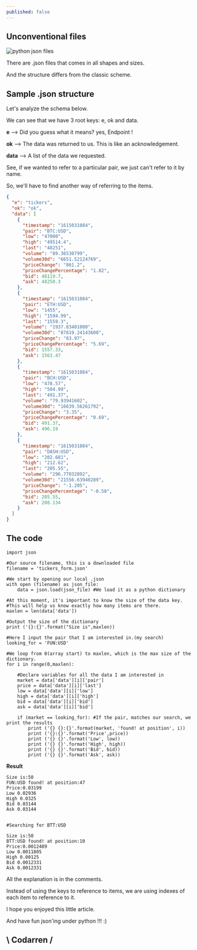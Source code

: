 ```yaml
---
published: false
---
```

## Unconventional files

![python json files](https://github.com/codarrenvelvindron/codarrenvelvindron.github.io/raw/master/images/python-logo.png)

There are .json files that comes in all shapes and sizes.

And the structure differs from the classic scheme.

## Sample .json structure
Let's analyze the schema below.

We can see that we have 3 root keys:
e, ok and data.

**e** --> Did you guess what it means? yes, Endpoint !

**ok** --> The data was returned to us. This is like an acknowledgement.

**data** --> A list of the data we requested.

See, if we wanted to refer to a particular pair, we just can't refer to it by name.

So, we'll have to find another way of referring to the items.
```json
{
  "e": "tickers",
  "ok": "ok",
  "data": [
    {
      "timestamp": "1615031084",
      "pair": "BTC:USD",
      "low": "47000",
      "high": "49514.4",
      "last": "48251",
      "volume": "89.36530799",
      "volume30d": "6651.52124769",
      "priceChange": "861.2",
      "priceChangePercentage": "1.82",
      "bid": 48119.7,
      "ask": 48250.3
    },
    {
      "timestamp": "1615031084",
      "pair": "ETH:USD",
      "low": "1455",
      "high": "1594.99",
      "last": "1559.3",
      "volume": "1937.83401000",
      "volume30d": "87819.24143600",
      "priceChange": "83.97",
      "priceChangePercentage": "5.69",
      "bid": 1557.33,
      "ask": 1563.47
    },
    {
      "timestamp": "1615031084",
      "pair": "BCH:USD",
      "low": "478.57",
      "high": "504.99",
      "last": "491.37",
      "volume": "79.93941602",
      "volume30d": "16639.56261792",
      "priceChange": "3.35",
      "priceChangePercentage": "0.69",
      "bid": 491.37,
      "ask": 496.19
    },
    {
      "timestamp": "1615031084",
      "pair": "DASH:USD",
      "low": "202.681",
      "high": "212.62",
      "last": "205.55",
      "volume": "296.77032892",
      "volume30d": "21556.63940289",
      "priceChange": "-1.205",
      "priceChangePercentage": "-0.58",
      "bid": 205.55,
      "ask": 208.134
    }
  ]
}
```

## The code
```
import json

#Our source filename, this is a downloaded file
filename = 'tickers_form.json'

#We start by opening our local .json
with open (filename) as json_file:
    data = json.load(json_file) #We load it as a python dictionary

#At this moment, it's important to know the size of the data key.
#This will help us know exactly how many items are there.
maxlen = len(data['data'])

#Output the size of the dictionary
print ('{}:{}'.format("Size is",maxlen))

#Here I input the pair that I am interested in.(my search)
looking_for = 'FUN:USD'

#We loop from 0(array start) to maxlen, which is the max size of the dictionary.
for i in range(0,maxlen):

    #Declare variables for all the data I am interested in
    market = data['data'][i]['pair']
    price = data['data'][i]['last']
    low = data['data'][i]['low']
    high = data['data'][i]['high']
    bid = data['data'][i]['bid']
    ask = data['data'][i]['bid']
    
    if (market == looking_for): #If the pair, matches our search, we print the results
        print ('{} {}:{}'.format(market, 'found! at position', i))
        print ('{}:{}'.format('Price',price))
        print ('{} {}'.format('Low', low))
        print ('{} {}'.format('High', high))
        print ('{} {}'.format('Bid', bid))
        print ('{} {}'.format('Ask', ask))
```

**Result**
```
Size is:50
FUN:USD found! at position:47
Price:0.03199
Low 0.02936
High 0.0325
Bid 0.03144
Ask 0.03144


#Searching for BTT:USD

Size is:50
BTT:USD found! at position:10
Price:0.0012489
Low 0.0011805
High 0.00125
Bid 0.0012331
Ask 0.0012331
```

All the explanation is in the comments.

Instead of using the keys to reference to items, we are using indexes of each item to reference to it.

I hope you enjoyed this little article.

And have fun json'ing under python !!! :)

## \ Codarren /
